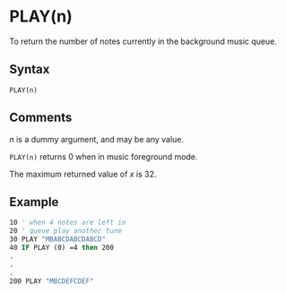 # PLAY(n)

To return the number of notes currently in the background music queue.

## Syntax

`PLAY(n)`

## Comments

*n* is a dummy argument, and may be any value.

`PLAY(n)` returns 0 when in music foreground mode.

The maximum returned value of *x* is 32.

## Example

```vb
10 ' when 4 notes are left in
20 ' queue play another tune
30 PLAY "MBABCDABCDABCD"
40 IF PLAY (0) =4 then 200
.
.
.
200 PLAY "MBCDEFCDEF"
```
